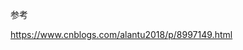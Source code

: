
<!-- @import "[TOC]" {cmd="toc" depthFrom=1 depthTo=6 orderedList=false} -->

<!-- code_chunk_output -->



<!-- /code_chunk_output -->




参考

https://www.cnblogs.com/alantu2018/p/8997149.html
